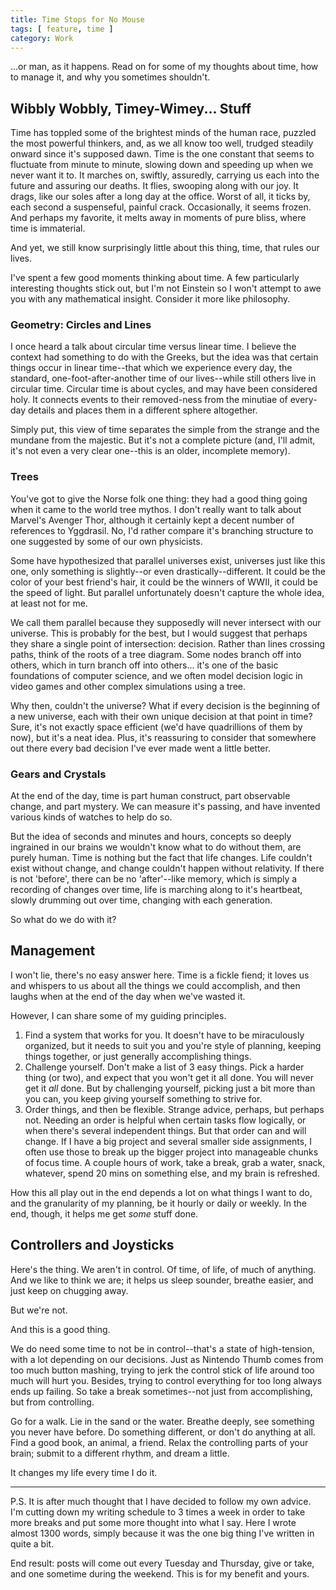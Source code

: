 ```yaml
---
title: Time Stops for No Mouse
tags: [ feature, time ]
category: Work
---
```


...or man, as it happens. Read on for some of my thoughts about time, how to
manage it, and why you sometimes shouldn't.

## Wibbly Wobbly, Timey-Wimey... Stuff

Time has toppled some of the brightest minds of the human race, puzzled the most
powerful thinkers, and, as we all know too well, trudged steadily onward since
it's supposed dawn. Time is the one constant that seems to fluctuate from minute
to minute, slowing down and speeding up when we never want it to. It marches on,
swiftly, assuredly, carrying us each into the future and assuring our deaths. It
flies, swooping along with our joy. It drags, like our soles after a long day at
the office. Worst of all, it ticks by, each second a suspenseful, painful crack.
Occasionally, it seems frozen. And perhaps my favorite, it melts away in moments
of pure bliss, where time is immaterial.

And yet, we still know surprisingly little about this thing, time, that rules
our lives.

I've spent a few good moments thinking about time. A few particularly
interesting thoughts stick out, but I'm not Einstein so I won't attempt to awe
you with any mathematical insight. Consider it more like philosophy.

### Geometry: Circles and Lines

I once heard a talk about circular time versus linear time. I believe the
context had something to do with the Greeks, but the idea was that certain
things occur in linear time--that which we experience every day, the standard,
one-foot-after-another time of our lives--while still others live in circular
time. Circular time is about cycles, and may have been considered holy. It
connects events to their removed-ness from the minutiae of every-day details and
places them in a different sphere altogether.

Simply put, this view of time separates the simple from the strange and the
mundane from the majestic. But it's not a complete picture (and, I'll admit,
it's not even a very clear one--this is an older, incomplete memory).

### Trees

You've got to give the Norse folk one thing: they had a good thing going when it
came to the world tree mythos. I don't really want to talk about Marvel's
Avenger Thor, although it certainly kept a decent number of references to
Yggdrasil. No, I'd rather compare it's branching structure to one suggested by
some of our own physicists.

Some have hypothesized that parallel universes exist, universes just like this
one, only something is slightly--or even drastically--different. It could be the
color of your best friend's hair, it could be the winners of WWII, it could be
the speed of light. But parallel unfortunately doesn't capture the whole idea,
at least not for me.

We call them parallel because they supposedly will never intersect with our
universe. This is probably for the best, but I would suggest that perhaps they
share a single point of intersection: decision. Rather than lines crossing
paths, think of the roots of a tree diagram. Some nodes branch off into others,
which in turn branch off into others... it's one of the basic foundations of
computer science, and we often model decision logic in video games and other
complex simulations using a tree.

Why then, couldn't the universe? What if every decision is the beginning of a
new universe, each with their own unique decision at that point in time? Sure,
it's not exactly space efficient (we'd have quadrillions of them by now), but
it's a neat idea. Plus, it's reassuring to consider that somewhere out there
every bad decision I've ever made went a little better.

### Gears and Crystals

At the end of the day, time is part human construct, part observable change, and
part mystery. We can measure it's passing, and have invented various kinds of
watches to help do so.

But the idea of seconds and minutes and hours, concepts so deeply ingrained in
our brains we wouldn't know what to do without them, are purely human. Time is
nothing but the fact that life changes. Life couldn't exist without change, and
change couldn't happen without relativity. If there is not 'before', there can
be no 'after'--like memory, which is simply a recording of changes over time,
life is marching along to it's heartbeat, slowly drumming out over time,
changing with each generation.

So what do we do with it?

## Management

I won't lie, there's no easy answer here. Time is a fickle fiend; it loves us
and whispers to us about all the things we could accomplish, and then laughs
when at the end of the day when we've wasted it.

However, I can share some of my guiding principles.

1. Find a system that works for you. It doesn't have to be miraculously
organized, but it needs to suit you and you're style of planning, keeping
things together, or just generally accomplishing things.
2. Challenge yourself. Don't make a list of 3 easy things. Pick a harder thing
(or two), and expect that you won't get it all done. You will never get it
*all* done. But by challenging yourself, picking just a bit more than you
can, you keep giving yourself something to strive for.
3. Order things, and then be flexible. Strange advice, perhaps, but perhaps not.
Needing an order is helpful when certain tasks flow logically, or when
there's several independent things. But that order can and will change. If I
have a big project and several smaller side assignments, I often use those to
break up the bigger project into manageable chunks of focus time. A couple
hours of work, take a break, grab a water, snack, whatever, spend 20 mins on
something else, and my brain is refreshed.

How this all play out in the end depends a lot on what things I want to do,
and the granularity of my planning, be it hourly or daily or weekly. In the end,
though, it helps me get *some* stuff done.

## Controllers and Joysticks

Here's the thing. We aren't in control. Of time, of life, of much of anything.
And we like to think we are; it helps us sleep sounder, breathe easier, and
just keep on chugging away.

But we're not.

And this is a good thing.

We do need some time to not be in control--that's a state of high-tension, with
a lot depending on our decisions. Just as Nintendo Thumb comes from too much
button mashing, trying to jerk the control stick of life around too much will
hurt you. Besides, trying to control everything for too long always ends up
failing. So take a break sometimes--not just from accomplishing, but from
controlling.

Go for a walk. Lie in the sand or the water. Breathe deeply, see something you
never have before. Do something different, or don't do anything at all. Find a
good book, an animal, a friend. Relax the controlling parts of your brain;
submit to a different rhythm, and dream a little.

It changes my life every time I do it.

---

P.S. It is after much thought that I have decided to follow my own advice. I'm
cutting down my writing schedule to 3 times a week in order to take more breaks
and put some more thought into what I say. Here I wrote almost 1300 words,
simply because it was the one big thing I've written in quite a bit.

End result: posts will come out every Tuesday and Thursday, give or take, and
one sometime during the weekend. This is for my benefit and yours.
